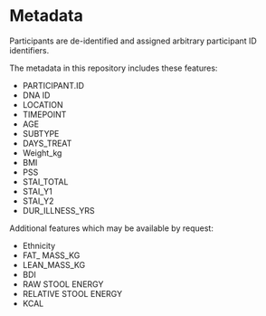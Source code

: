 # Metadata

Participants are de-identified and assigned arbitrary participant ID identifiers.

The metadata in this repository includes these features: 

 * PARTICIPANT.ID
 * DNA ID
 * LOCATION
 * TIMEPOINT
 * AGE
 * SUBTYPE
 * DAYS_TREAT
 * Weight_kg
 * BMI
 * PSS
 * STAI_TOTAL
 * STAI_Y1
 * STAI_Y2
 * DUR_ILLNESS_YRS

Additional features which may be available by request:

 * Ethnicity
 * FAT_ MASS_KG
 * LEAN_MASS_KG
 * BDI
 * RAW STOOL ENERGY
 * RELATIVE STOOL ENERGY
 * KCAL
